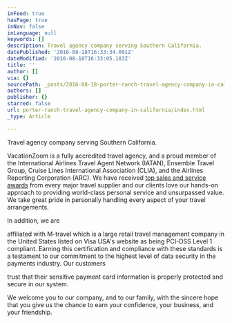 ```yaml
---
inFeed: true
hasPage: true
inNav: false
inLanguage: null
keywords: []
description: Travel agency company serving Southern California.
datePublished: '2016-08-18T16:33:34.091Z'
dateModified: '2016-08-18T16:33:05.183Z'
title: ''
author: []
via: {}
sourcePath: _posts/2016-08-18-porter-ranch-travel-agency-company-in-california.md
authors: []
publisher: {}
starred: false
url: porter-ranch-travel-agency-company-in-california/index.html
_type: Article

---
```

Travel agency company serving Southern California.

VacationZoom is a fully accredited travel agency, and a proud member of the International Airlines Travel Agent Network (IATAN), Ensemble Travel Group, Cruise Lines International Association (CLIA), and the Airlines Reporting Corporation (ARC). We have received [top sales and service awards][0] from every major travel supplier and our clients love our hands-on approach to providing world-class personal service and unsurpassed value. We take great pride in personally handling every aspect of your travel arrangements.

In addition, we are

affiliated with M-travel which is a large retail travel management company in the United States listed on Visa USA's website as being PCI-DSS Level 1 compliant. Earning this certification and compliance with these standards is a testament to our commitment to the highest level of data security in the payments industry. Our customers

trust that their sensitive payment card information is properly protected and secure in our system.

We welcome you to our company, and to our family, with the sincere hope that you give us the chance to earn your confidence, your business, and your friendship.

[0]: http://www.montrosetravel.com/about-us/awards